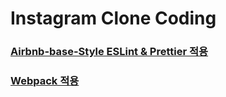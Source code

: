 # Instagram Clone Coding

### [Airbnb-base-Style ESLint & Prettier 적용](https://msko.tistory.com/99)

### [Webpack 적용](https://msko.tistory.com/100)
